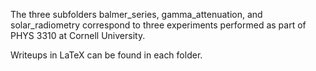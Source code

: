 The three subfolders balmer_series, gamma_attenuation, and solar_radiometry correspond to three experiments performed as part of PHYS 3310 at Cornell University. 

Writeups in LaTeX can be found in each folder. 